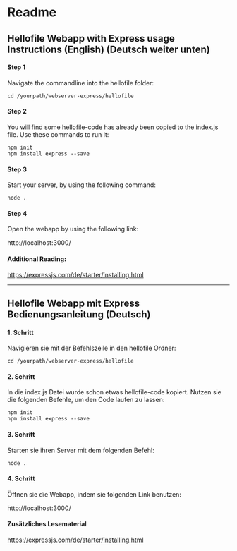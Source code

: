 # Readme

## Hellofile Webapp with Express usage Instructions (English) (Deutsch weiter unten)

#### Step 1

Navigate the commandline into the hellofile folder:

    cd /yourpath/webserver-express/hellofile

#### Step 2

You will find some hellofile-code has already been copied to the index.js file. Use these commands to run it:

    npm init  
    npm install express --save

#### Step 3

Start your server, by using the following command:

    node .

#### Step 4

Open the webapp by using the following link: 

http://localhost:3000/

#### Additional Reading:

https://expressjs.com/de/starter/installing.html

---

## Hellofile Webapp mit Express Bedienungsanleitung (Deutsch)

#### 1. Schritt

Navigieren sie mit der Befehlszeile in den hellofile Ordner:

    cd /yourpath/webserver-express/hellofile

#### 2. Schritt

In die index.js Datei wurde schon etwas hellofile-code kopiert. Nutzen sie die folgenden Befehle, um den Code laufen zu lassen:

    npm init  
    npm install express --save


#### 3. Schritt

Starten sie ihren Server mit dem folgenden Befehl:

    node .


#### 4. Schritt

Öffnen sie die Webapp, indem sie folgenden Link benutzen:

http://localhost:3000/

#### Zusätzliches Lesematerial

https://expressjs.com/de/starter/installing.html
